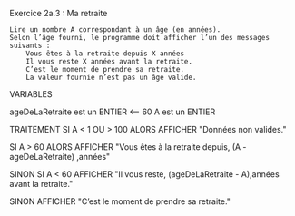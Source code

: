 Exercice 2a.3 : Ma retraite

    Lire un nombre A correspondant à un âge (en années).
    Selon l’âge fourni, le programme doit afficher l’un des messages suivants :
        Vous êtes à la retraite depuis X années
        Il vous reste X années avant la retraite.
        C’est le moment de prendre sa retraite.
        La valeur fournie n’est pas un âge valide.

VARIABLES

ageDeLaRetraite est un ENTIER <-- 60
A est un ENTIER

TRAITEMENT
SI A < 1 OU > 100
ALORS AFFICHER "Données non valides."

SI A > 60 
ALORS
AFFICHER "Vous êtes à la retraite depuis, (A - ageDeLaRetraite) ,années" 

SINON SI A < 60
AFFICHER "Il vous reste, (ageDeLaRetraite - A),années avant la retraite."

SINON
AFFICHER "C’est le moment de prendre sa retraite."        